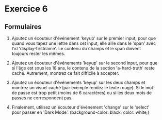 # Exercice 6

## Formulaires

1. Ajoutez un écouteur d'événement 'keyup' sur le premier input, pour que quand vous tapez une lettre dans cet input, elle aille dans le 'span' avec l'id 'display-firstname'. Le contenu du champs et le span doivent toujours rester les mêmes.

2. Ajoutez un écouteur d'événements 'keyup' sur le second input, pour que si l'âge est sous les 18 ans, le contenu de la section 'a-hard-truth' reste caché. Autrement, montrez ce fait difficile à accepter.

3. Ajoutez un écouteur d'événements 'keyup' sur les deux champs et montrez un visuel caché (par exemple rendez le texte rouge). Si le mot de passe est trop petit (moins de 6 caractères) ou si les deux mots de passes ne correspondent pas.

4. Finalement, utilisez un écouteur d'événement 'change' sur le 'select' pour passer en 'Dark Mode'. (background-color: black; color: white;)